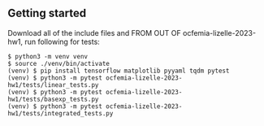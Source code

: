 ## Getting started

Download all of the include files and FROM OUT OF ocfemia-lizelle-2023-hw1, run following for tests:
```
$ python3 -m venv venv
$ source ./venv/bin/activate
(venv) $ pip install tensorflow matplotlib pyyaml tqdm pytest
(venv) $ python3 -m pytest ocfemia-lizelle-2023-hw1/tests/linear_tests.py
(venv) $ python3 -m pytest ocfemia-lizelle-2023-hw1/tests/basexp_tests.py
(venv) $ python3 -m pytest ocfemia-lizelle-2023-hw1/tests/integrated_tests.py
```
